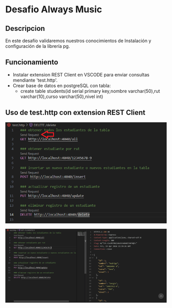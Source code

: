 # Desafio Always Music

## Descripcion
En este desafío validaremos nuestros conocimientos de Instalación y configuración de la
librería pg.

## Funcionamiento
- Instalar extension REST Client en VSCODE para enviar consultas mendiante 'test.http'.
- Crear base de datos en postgreSQL con tabla:
  - create table students(id serial primary key,nombre varchar(50),rut varchar(10),curso varchar(50),nivel int)  

## Uso de test.http con extension REST Client

![Consulta](https://github.com/rodrigo-a-flores/Desafio-always-music/blob/main/public/assets/img/test-http.png)

![Resultado](https://github.com/rodrigo-a-flores/Desafio-always-music/blob/main/public/assets/img/results-http.png)

